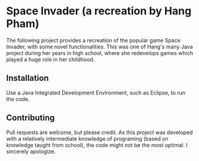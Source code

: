 # Space Invader (a recreation by Hang Pham)

The following project provides a recreation of the popular game Space Invader, with some novel functionalities. This was one of Hang's many Java project during her years in high school, where she redevelops games which played a huge role in her childhood. 

## Installation

Use a Java Integrated Development Environment, such as Eclipse, to run the code.


## Contributing
Pull requests are welcome, but please credit. As this project was developed with a relatively intermediate knowledge of programing (based on knowledge taught from school), the code might not be the most optimal. I sincerely apologize. 
